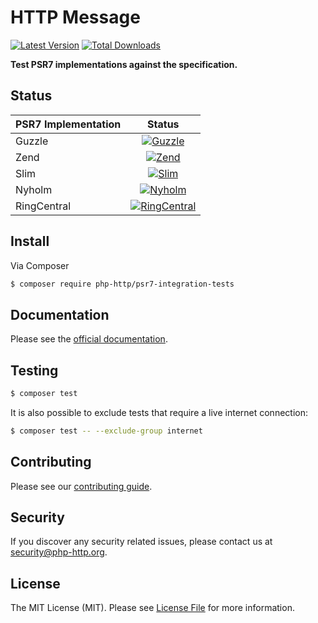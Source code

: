 # HTTP Message

[![Latest Version](https://img.shields.io/github/release/php-http/psr7-integration-tests.svg?style=flat-square)](https://github.com/php-http/psr7-integration-tests/releases)
[![Total Downloads](https://img.shields.io/packagist/dt/php-http/psr7-integration-tests.svg?style=flat-square)](https://packagist.org/packages/php-http/psr7-integration-tests)

**Test PSR7 implementations against the specification.**

## Status

| PSR7 Implementation | Status        |
| ------------------- |:-------------:|
| Guzzle              | [![Guzzle](https://travis-matrix-badges.herokuapp.com/repos/php-http/psr7-integration-tests/branches/master/1)](https://travis-ci.org/php-http/psr7-integration-tests)      |
| Zend                | [![Zend](https://travis-matrix-badges.herokuapp.com/repos/php-http/psr7-integration-tests/branches/master/2)](https://travis-ci.org/php-http/psr7-integration-tests)        |
| Slim                | [![Slim](https://travis-matrix-badges.herokuapp.com/repos/php-http/psr7-integration-tests/branches/master/3)](https://travis-ci.org/php-http/psr7-integration-tests)        |
| Nyholm              | [![Nyholm](https://travis-matrix-badges.herokuapp.com/repos/php-http/psr7-integration-tests/branches/master/4)](https://travis-ci.org/php-http/psr7-integration-tests)      |
| RingCentral         | [![RingCentral](https://travis-matrix-badges.herokuapp.com/repos/php-http/psr7-integration-tests/branches/master/5)](https://travis-ci.org/php-http/psr7-integration-tests)      |

## Install

Via Composer

``` bash
$ composer require php-http/psr7-integration-tests
```


## Documentation

Please see the [official documentation](http://docs.php-http.org/en/latest).


## Testing

``` bash
$ composer test
```

It is also possible to exclude tests that require a live internet connection:

``` bash
$ composer test -- --exclude-group internet
```

## Contributing

Please see our [contributing guide](http://docs.php-http.org/en/latest/development/contributing.html).

## Security

If you discover any security related issues, please contact us at [security@php-http.org](mailto:security@php-http.org).

## License

The MIT License (MIT). Please see [License File](LICENSE) for more information.
